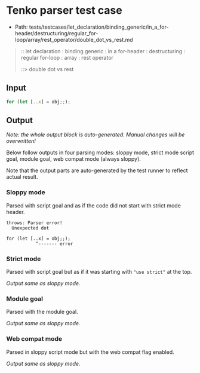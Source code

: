 # Tenko parser test case

- Path: tests/testcases/let_declaration/binding_generic/in_a_for-header/destructuring/regular_for-loop/array/rest_operator/double_dot_vs_rest.md

> :: let declaration : binding generic : in a for-header : destructuring : regular for-loop : array : rest operator
>
> ::> double dot vs rest

## Input

`````js
for (let [..x] = obj;;);
`````

## Output

_Note: the whole output block is auto-generated. Manual changes will be overwritten!_

Below follow outputs in four parsing modes: sloppy mode, strict mode script goal, module goal, web compat mode (always sloppy).

Note that the output parts are auto-generated by the test runner to reflect actual result.

### Sloppy mode

Parsed with script goal and as if the code did not start with strict mode header.

`````
throws: Parser error!
  Unexpected dot

for (let [..x] = obj;;);
           ^------- error
`````

### Strict mode

Parsed with script goal but as if it was starting with `"use strict"` at the top.

_Output same as sloppy mode._

### Module goal

Parsed with the module goal.

_Output same as sloppy mode._

### Web compat mode

Parsed in sloppy script mode but with the web compat flag enabled.

_Output same as sloppy mode._
